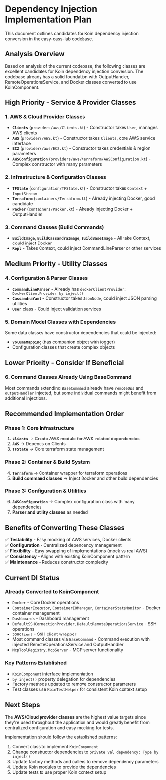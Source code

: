 # Dependency Injection Implementation Plan

This document outlines candidates for Koin dependency injection conversion in the easy-cass-lab codebase.

## Analysis Overview

Based on analysis of the current codebase, the following classes are excellent candidates for Koin dependency injection conversion. The codebase already has a solid foundation with OutputHandler, RemoteOperationsService, and Docker classes converted to use KoinComponent.

## High Priority - Service & Provider Classes

### 1. AWS & Cloud Provider Classes
- **`Clients`** (`providers/aws/Clients.kt`) - Constructor takes `User`, manages AWS clients
- **`AWS`** (`providers/AWS.kt`) - Constructor takes `Clients`, core AWS service interface  
- **`EC2`** (`providers/aws/EC2.kt`) - Constructor takes credentials & region parameters
- **`AWSConfiguration`** (`providers/aws/terraform/AWSConfiguration.kt`) - Complex constructor with many parameters

### 2. Infrastructure & Configuration Classes
- **`TFState`** (`configuration/TFState.kt`) - Constructor takes `Context` + `InputStream`
- **`Terraform`** (`containers/Terraform.kt`) - Already injecting Docker, good candidate
- **`Packer`** (`containers/Packer.kt`) - Already injecting Docker + OutputHandler

### 3. Command Classes (Build Commands)
- **`BuildImage`**, **`BuildCassandraImage`**, **`BuildBaseImage`** - All take Context, could inject Docker
- **`Repl`** - Takes Context, could inject CommandLineParser or other services

## Medium Priority - Utility Classes

### 4. Configuration & Parser Classes
- **`CommandLineParser`** - Already has `dockerClientProvider: DockerClientProvider by inject()`
- **`CassandraYaml`** - Constructor takes `JsonNode`, could inject JSON parsing utilities
- **`User`** class - Could inject validation services

### 5. Domain Model Classes with Dependencies
Some data classes have constructor dependencies that could be injected:
- **`VolumeMapping`** (has companion object with logger)
- Configuration classes that create complex objects

## Lower Priority - Consider If Beneficial

### 6. Command Classes Already Using BaseCommand
Most commands extending `BaseCommand` already have `remoteOps` and `outputHandler` injected, but some individual commands might benefit from additional injections.

## Recommended Implementation Order

### Phase 1: Core Infrastructure
1. **`Clients`** → Create AWS module for AWS-related dependencies
2. **`AWS`** → Depends on Clients
3. **`TFState`** → Core terraform state management

### Phase 2: Container & Build System
4. **`Terraform`** → Container wrapper for terraform operations
5. **Build command classes** → Inject Docker and other build dependencies

### Phase 3: Configuration & Utilities
6. **`AWSConfiguration`** → Complex configuration class with many dependencies
7. **Parser and utility classes** as needed

## Benefits of Converting These Classes

✅ **Testability** - Easy mocking of AWS services, Docker clients  
✅ **Configuration** - Centralized dependency management  
✅ **Flexibility** - Easy swapping of implementations (mock vs real AWS)  
✅ **Consistency** - Aligns with existing KoinComponent pattern  
✅ **Maintenance** - Reduces constructor complexity

## Current DI Status

### Already Converted to KoinComponent
- `Docker` - Core Docker operations
- `ContainerExecutor`, `ContainerIOManager`, `ContainerStateMonitor` - Docker container management
- `Dashboards` - Dashboard management
- `DefaultSSHConnectionProvider`, `DefaultRemoteOperationsService` - SSH operations
- `SSHClient` - SSH client wrapper
- Most command classes via `BaseCommand` - Command execution with injected RemoteOperationsService and OutputHandler
- `McpToolRegistry`, `McpServer` - MCP server functionality

### Key Patterns Established
- `KoinComponent` interface implementation
- `by inject()` property delegation for dependencies
- Factory methods updated to remove constructor parameters
- Test classes use `KoinTestHelper` for consistent Koin context setup

## Next Steps

The **AWS/Cloud provider classes** are the highest value targets since they're used throughout the application and would greatly benefit from centralized configuration and easy mocking for tests.

Implementation should follow the established patterns:
1. Convert class to implement `KoinComponent`
2. Change constructor dependencies to `private val dependency: Type by inject()`
3. Update factory methods and callers to remove dependency parameters
4. Update Koin modules to provide the dependencies
5. Update tests to use proper Koin context setup